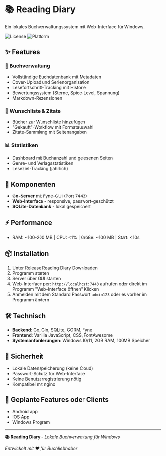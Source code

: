 # 📚 Reading Diary

Ein lokales Buchverwaltungssystem mit Web-Interface für Windows.

![License](https://img.shields.io/badge/License-Proprietary-red?style=for-the-badge)
![Platform](https://img.shields.io/badge/Platform-Windows%20%7C%20Web-green?style=for-the-badge)

## ✨ Features

### 📖 **Buchverwaltung**
- Vollständige Buchdatenbank mit Metadaten
- Cover-Upload und Serienorganisation
- Lesefortschritt-Tracking mit Historie
- Bewertungssystem (Sterne, Spice-Level, Spannung)
- Markdown-Rezensionen

### 🎯 **Wunschliste & Zitate**
- Bücher zur Wunschliste hinzufügen
- "Gekauft"-Workflow mit Formatauswahl
- Zitate-Sammlung mit Seitenangaben

### 📊 **Statistiken**
- Dashboard mit Buchanzahl und gelesenen Seiten
- Genre- und Verlagsstatistiken
- Leseziel-Tracking (jährlich)

## 🚀 **Komponenten**

- **Go-Server** mit Fyne-GUI (Port 7443)
- **Web-Interface** - responsive, passwort-geschützt
- **SQLite-Datenbank** - lokal gespeichert

## ⚡ **Performance**

- RAM: ~100-200 MB | CPU: <1% | Größe: ~100 MB | Start: <10s

## 📦 **Installation**

1. Unter Release Reading Diary Downloaden
2. Programm starten 
3. Server über GUI starten
4. Web-Interface per: `http://localhost:7443` aufrufen oder direkt im Programm "Web-Interface öffnen" Klicken
5. Anmelden mit dem Standard Passwort `admin123` oder es vorher im Programm ändern

## 🛠️ **Technisch**

- **Backend**: Go, Gin, SQLite, GORM, Fyne
- **Frontend**: Vanilla JavaScript, CSS, FontAwesome
- **Systemanforderungen**: Windows 10/11, 2GB RAM, 100MB Speicher

## 🔐 **Sicherheit**

- Lokale Datenspeicherung (keine Cloud)
- Passwort-Schutz für Web-Interface
- Keine Benutzerregistrierung nötig
- Kompatibel mit nginx


## 🔧 Geplante Features oder Clients

 - Android app
 - IOS App
 - Windows Program

---

**📚 Reading Diary** - *Lokale Buchverwaltung für Windows*

*Entwickelt mit ❤️ für Buchliebhaber*
